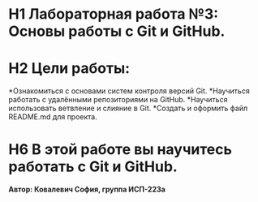 # H1 Лабораторная работа №3: Основы работы с Git и GitHub.
# H2 Цели работы:
*Ознакомиться с основами систем контроля версий Git.
*Научиться работать с удалёнными репозиториями на GitHub.
*Научиться использовать ветвление и слияние в Git.
*Создать и оформить файл README.md для проекта.
# H6 В этой работе вы научитесь работать с Git и GitHub.
**Автор: Ковалевич София, группа ИСП-223а**
